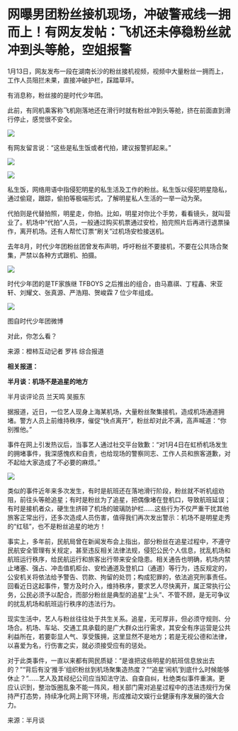 # 网曝男团粉丝接机现场，冲破警戒线一拥而上！有网友发帖：飞机还未停稳粉丝就冲到头等舱，空姐报警

1月13日，网友发布一段在湖南长沙的粉丝接机视频，视频中大量粉丝一拥而上，工作人员阻拦未果，直接冲破护栏，踩踏草坪。

有消息称，粉丝接的是时代少年团。

此前，有同机乘客称飞机刚落地还在滑行时就有粉丝冲到头等舱，挤在前面直到滑行停止，感觉很不安全。

![](https://inews.gtimg.com/newsapp_bt/0/15610440275/1000)

有网友留言说：“这些是私生饭或者代拍，建议报警抓起来。”

![](https://inews.gtimg.com/newsapp_bt/0/15610440265/1000)

![](https://inews.gtimg.com/newsapp_bt/0/15610440270/1000)

私生饭，网络用语中指侵犯明星的私生活及工作的粉丝。私生饭以侵犯明星隐私，通过偷窥，跟踪，偷拍等极端形式，了解明星私人生活的一举一动为荣。

代拍则是代替拍照，明星走，你拍。比如，明星对你比个手势，看看镜头，就叫营业了。机场中“代拍”人员，一般通过购买机票通过安检，拍完照片后再进行退票操作，离开机场。还有人帮忙订票“刷关”过机场安检接送机。

去年8月，时代少年团粉丝团曾发布声明，呼吁粉丝不要接机，不要在公共场合聚集，严禁以各种方式跟机、拍摄。

![](https://inews.gtimg.com/newsapp_bt/0/15610440266/1000)

时代少年团的是TF家族继 TFBOYS 之后推出的组合，由马嘉祺、丁程鑫、宋亚轩、刘耀文、张真源、严浩翔、贺峻霖 7 位少年组成。

![](https://inews.gtimg.com/newsapp_bt/0/15610440267/1000)

图自时代少年团微博

对此，你怎么看？

来源：橙柿互动记者 罗祎 综合报道

**相关报道：**

**半月谈：机场不是追星的地方**

半月谈评论员 兰天鸣 吴振东

据报道，近日，一位艺人现身上海某机场，大量粉丝聚集接机，造成机场通道拥堵。警方人员上前维持秩序，催促“快点离开”，粉丝却对此不满，高声喊道：“你别推他。”

事件在网上引发热议后，当事艺人通过社交平台致歉：“对1月4日在虹桥机场发生的拥堵事件，我深感愧疚和自责，也给现场的警察同志、工作人员和旅客道歉，对不起给大家造成了不必要的麻烦。”

![](https://inews.gtimg.com/newsapp_bt/0/15610440277/1000)

类似的事件近年来多次发生，有时是航班还在落地滑行阶段，粉丝就不听机组劝阻，前往头等舱追星；有时是粉丝为了追星，把偶像堵在登机口，导致航班延误；有时是接机者众，硬生生挤碎了机场的玻璃防护栏……这些行为不仅严重干扰其他旅客正常出行，还多次造成人员伤害，值得我们再次发出警示：机场不是明星走秀的“红毯”，也不是粉丝追星的地方！

事实上，多年前，民航局曾在新闻发布会上指出，部分粉丝在追星过程中，不遵守民航安全管理有关规定，甚至违反相关法律法规，侵犯公民个人信息，扰乱机场和航班运行秩序，给民航运行和旅客出行带来安全隐患。相关通告也明确，机场内禁止堵塞、强占、冲击值机柜台、安检通道及登机口（通道）等行为，违反规定的，公安机关将依法给予警告、罚款、拘留的处罚；构成犯罪的，依法追究刑事责任。回看近日这起事件，警方及时介入，维持秩序，要求艺人尽快离开，属正常执行公务，公民必须予以配合，而部分粉丝是典型的追星“上头”、不管不顾，是无可争议的扰乱机场和航班运行秩序的违法行为。

现实生活中，艺人与粉丝往往处于共生关系。追星，无可厚非，但必须守规则、分场合。机场、车站、交通工具承载的是广大群众出行需求，其安全有序运营是公共利益所在，若要彰显人气、享受簇拥，这里显然不是地方；若是无视公德和法律，以喜爱为名，行伤害之实，就必须接受应有的惩处。

对于此类事件，一直以来都有网民质疑：“是谁把这些明星的航班信息放出去的？”“背后有没‘推手’组织粉丝到机场聚集造热度？”“追星‘闹机’到底什么时候能够休止？”……艺人及其经纪公司应当知法守法、自查自纠，杜绝类似事件重演。更应认识到，整治饭圈乱象不能一阵风，相关部门需对追星过程中的违法违规行为保持严打态势，持续净化网上网下环境，形成推动文娱行业健康有序发展的强大合力。

来源：半月谈

